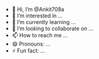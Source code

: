 - 👋 Hi, I’m @Ankit708a
- 👀 I’m interested in ...
- 🌱 I’m currently learning ...
- 💞️ I’m looking to collaborate on ...
- 📫 How to reach me ...
- 😄 Pronouns: ...
- ⚡ Fun fact: ...

<!---
Ankit708a/Ankit708a is a ✨ special ✨ repository because its `README.md` (this file) appears on your GitHub profile.
You can click the Preview link to take a look at your changes.
--->
